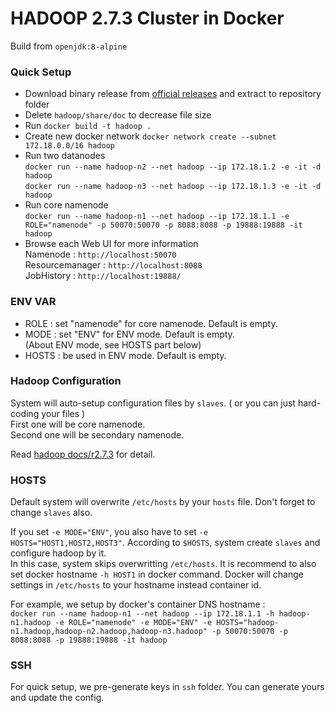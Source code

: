 # HADOOP 2.7.3 Cluster in Docker

Build from `openjdk:8-alpine`

### Quick Setup
- Download binary release from [official releases](http://hadoop.apache.org/releases.html) and extract to repository folder
- Delete `hadoop/share/doc` to decrease file size
- Run `docker build -t hadoop .`
- Create new docker network `docker network create --subnet 172.18.0.0/16 hadoop`
- Run two datanodes  
`docker run --name hadoop-n2 --net hadoop --ip 172.18.1.2 -e -it -d hadoop`  
`docker run --name hadoop-n3 --net hadoop --ip 172.18.1.3 -e -it -d hadoop`
- Run core namenode  
`docker run --name hadoop-n1 --net hadoop --ip 172.18.1.1 -e ROLE="namenode" -p 50070:50070 -p 8088:8088 -p 19888:19888 -it hadoop`
- Browse each Web UI for more information  
Namenode : `http://localhost:50070`  
Resourcemanager : `http://localhost:8088`  
JobHistory : `http://localhost:19888/`

### ENV VAR
- ROLE : set "namenode" for core namenode. Default is empty.
- MODE : set "ENV" for ENV mode. Default is empty.  
(About ENV mode, see HOSTS part below)
- HOSTS : be used in ENV mode. Default is empty.

### Hadoop Configuration
System will auto-setup configuration files by `slaves`. ( or you can just hard-coding your files )  
First one will be core namenode.  
Second one will be secondary namenode.  
  
Read [hadoop docs/r2.7.3](https://hadoop.apache.org/docs/r2.7.3/)  for detail.

### HOSTS
Default system will overwrite `/etc/hosts` by your `hosts` file. Don't forget to change `slaves` also.    
  
If you set `-e MODE="ENV"`, you also have to set `-e HOSTS="HOST1,HOST2,HOST3"`. According to `$HOSTS`, system create `slaves` and configure hadoop by it.    
In this case, system skips overwritting `/etc/hosts`. It is recommend to also set docker hostname `-h HOST1` in docker command. Docker will change settings in `/etc/hosts` to your hostname instead container id. 

For example, we setup by docker's container DNS hostname :  
`docker run --name hadoop-n1 --net hadoop --ip 172.18.1.1 -h hadoop-n1.hadoop -e ROLE="namenode" -e MODE="ENV" -e HOSTS="hadoop-n1.hadoop,hadoop-n2.hadoop,hadoop-n3.hadoop" -p 50070:50070 -p 8088:8088 -p 19888:19888 -it hadoop`

### SSH
For quick setup, we pre-generate keys in `ssh` folder. You can generate yours and update the config.
